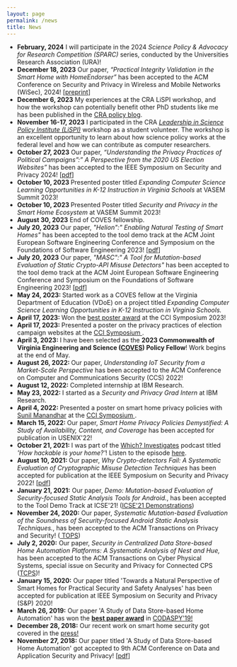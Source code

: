 ```yaml
---
layout: page
permalink: /news
title: News
---
```


<div class="container all-news">
  <!-- <h2>News</h2> -->
  <ul>
  <li><strong>February, 2024</strong> I will participate in the 2024 <em>Science Policy & Advocacy for Research
        Competition (SPARC)</em> series, conducted by the Universities Research Association (URA)!</li>
  <li> <strong>December 18, 2023</strong> Our paper, <em>“Practical Integrity Validation in the Smart Home with
        HomeEndorser”</em> has been accepted to the ACM Conference on Security and Privacy in Wireless and Mobile
      Networks (WiSec), 2024! [<a href="{{ 'assets/pdf/kafle-wisec24-preprint.pdf' | relative_url }}"
        target="_blank">preprint</a>]
    </li>
  <li><strong>December 6, 2023</strong> My experiences at the CRA LiSPI workshop, and how the
      workshop can potentially benefit other PhD students like me has been published in the <a
        href="https://cra.org/govaffairs/blog/2023/12/lispi-perspective-kafle/" target="_blank"> CRA policy blog</a>.
    </li>
  <li> <strong>November 16-17, 2023</strong> I participated in the CRA <a href="https://cra.org/ccc/leadership-development/lispi" target="_blank"><em>Leadership in Science Policy Institute (LiSPI)</em></a> workshop as a student volunteer. The workshop is an excellent opportunity to learn about how science policy works at the federal level and how we can contribute as computer researchers.</li>
  <li> <strong>October 27, 2023</strong> Our paper, <em>“Understanding the Privacy Practices of Political Campaigns”:”
        A Perspective from the 2020 US Election Websites”</em> has been accepted to the IEEE Symposium on Security and
      Privacy 2024! [<a href="{{ 'assets/pdf/kafle-oakland24.pdf' | relative_url }}" target="_blank">pdf</a>]</li>
  <li> <strong> October 10, 2023 </strong>Presented poster titled <em> Expanding Computer Science Learning
        Opportunities in K-12 Instruction in Virginia
        Schools</em> at VASEM Summit 2023!</li>
    <li> <strong>October 10, 2023 </strong>Presented Poster titled <em> Security and Privacy in the Smart Home
        Ecosystem</em> at VASEM Summit 2023!</li>
  <li> <strong> August 30, 2023</strong> End of COVES fellowship.</li>
    <li> <strong> July 20, 2023</strong> Our paper, <em>"Helion":" Enabling Natural Testing of Smart Homes" </em> has
      been accepted to the tool demo
      track at the ACM Joint European Software Engineering Conference and Symposium on the Foundations of Software
      Engineering 2023! [<a href="{{ 'assets/pdf/mandal-fse23-demo.pdf' | relative_url }}" target="_blank">pdf</a>] </li>
    <li> <strong> July 20, 2023</strong> Our paper, <em>"MASC":" A Tool for Mutation-based Evaluation of Static
        Crypto-API
        Misuse Detectors"</em> has been accepted to the tool demo track at the ACM Joint European Software Engineering
      Conference and Symposium on the Foundations of Software Engineering 2023! [<a href="{{ 'assets/pdf/ami-fse23-demo.pdf' | relative_url }}" target="_blank">pdf</a>]</li>
    <li> <strong> May 24, 2023: </strong> Started work as a COVES fellow at the Virginia Department of Education
      (VDoE) on a project titled <em>Expanding Computer Science Learning Opportunities in K-12 Instruction in
        Virginia Schools.</em>
    </li>
    <li> <strong> April 17, 2023: </strong> Won the <a href="https://twitter.com/cyber_cci/status/1648787197322223616"
        target="_blank">best poster award</a> at the CCI Symposium 2023!
    </li>
    <li><strong>April 17, 2023: </strong> Presented a poster on the privacy practices of election campaign websites at
      the <a href="https://cyberinitiative.org/events-programs/2023/cci-symposium-2023.html" target="_blank"> CCI
        Symposium
      </a>.
    </li>
    <li><strong>April 3, 2023: </strong>I have been selected as the <strong>2023 Commonwealth of Virginia Engineering
        and Science
        (<a href="https://www.vasem.org/coves-fellowship-program" target="_blank">COVES</a>) Policy Fellow</strong>!
      Work begins at the end of May.
    </li>
    <li><strong>August 26, 2022: </strong>Our paper, <em>Understanding IoT Security from a Market-Scale Perspective</em>
      has been accepted to the ACM Conference on Computer and Communications Security (CCS) 2022!
    </li>
    <li><strong>August 12, 2022: </strong> Completed internship at IBM Research.
    </li>
    <li><strong>May 23, 2022: </strong> I started as a <em>Security and Privacy Grad Intern</em> at IBM Research.
    </li>
    <li><strong>April 4, 2022: </strong> Presented a poster on smart home privacy policies with <a
        href="https://sunil.pages.wm.edu/" target="_blank">Sunil Manandhar</a> at the <a
        href="https://cyberinitiative.org/events-programs/2022/2022-cci-symposium.html" target="_blank"> CCI Symposium
      </a>.
    </li>
    <li><strong>March 15, 2022: </strong> Our paper, <em>Smart Home Privacy Policies Demystified: A Study of
        Availability, Content, and Coverage</em> has been accepted for publication in USENIX'22!
    </li>    
    <li><strong>October 21, 2021: </strong> I was part of the <a href="https://play.acast.com/s/which-investigates/" target="_blank">Which? Investigates</a> podcast titled <em>'How hackable is your home?'</em>! Listen to the episode <a href="https://podcasts.apple.com/us/podcast/how-hackable-is-your-home/id1570247993?i=1000539342637" target="_blank">here</a>. </li>
    <li><strong>August 10, 2021: </strong> Our paper, <em>Why Crypto-detectors Fail: A Systematic Evaluation of Cryptographic Misuse Detection Techniques</em> has been accepted for publication at the IEEE Symposium on Security and Privacy 2022! [<a
      href="{{ 'assets/pdf/ami-oakland22.pdf' | relative_url }}" target="_blank">pdf</a>] </li>
    <li><strong> January 21, 2021:</strong> Our paper, <em>Demo: Mutation-based Evaluation of Security-focused Static Analysis Tools for Android.</em>, has been accepted to the Tool Demo Track at ICSE'21! (<a href="https://conf.researchr.org/track/icse-2021/icse-2021-Demonstrations" target="_blank">ICSE'21 Demonstrations</a>) </li>
    <li><strong> November 24, 2020:</strong> Our paper, <em>Systematic Mutation-based Evaluation of the Soundness of Security-focused Android Static Analysis Techniques.</em>, has been accepted to the ACM Transactions on Privacy and Security! (<a href="https://dl.acm.org/journal/tops" target="_blank"> TOPS</a>) </li>
    <li><strong> July 2, 2020:</strong> Our paper, <em>Security in Centralized Data Store-based Home Automation Platforms: A Systematic Analysis of Nest and Hue,</em> has been accepted to the ACM Transactions on Cyber Physical Systems, special issue on Security and Privacy for Connected CPS (<a href="https://dl.acm.org/journal/tcps" target="_blank">TCPS</a>)!</li>
    <li><strong> January 15, 2020:</strong> Our paper titled 'Towards a Natural Perspective of Smart Homes for Practical Security and Safety Analyses' has been accepted for publication at IEEE Symposium on Security and Privacy (S&P) 2020! </li>
    <li><strong> March 26, 2019:</strong> Our paper 'A Study of Data Store-based Home Automation' has won the <a href="{{ 'assets/images/CODASPY19-BPA.jpg' | relative_url }}" target="_blank"><strong>best paper award</strong></a> in <a href="http://www.codaspy.org/2019/awards.html"
        target="_blank">CODASPY'19!</a> </li>
    <li><strong> December 28, 2018:</strong> Our recent work on smart home security got covered in the <a href="{{ '/publications#press' | relative_url }}"> press!</a></li>
    <li><strong> November 27, 2018:</strong> Our paper titled 'A Study of Data Store-based Home Automation' got accepted to 9th ACM Conference on Data and Application Security and Privacy! [<a
        href="{{ 'assets/pdf/kafle-codaspy19.pdf' | relative_url }}" target="_blank">pdf</a>] </li>
  </ul>
</div>
